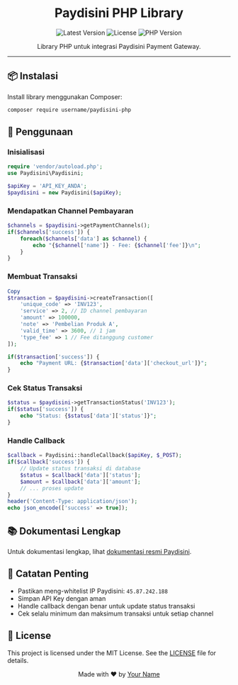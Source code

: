 <h1 align="center">Paydisini PHP Library</h1>

<p align="center">
  <img src="https://img.shields.io/packagist/v/username/paydisini-php?style=flat-square" alt="Latest Version">
  <img src="https://img.shields.io/packagist/l/username/paydisini-php?style=flat-square" alt="License">
  <img src="https://img.shields.io/packagist/php-v/username/paydisini-php?style=flat-square" alt="PHP Version">
</p>

<p align="center">
  Library PHP untuk integrasi Paydisini Payment Gateway.
</p>

---

<h2>📦 Instalasi</h2>

<p>Install library menggunakan Composer:</p>

```bash
composer require username/paydisini-php
```
<h2>🚀 Penggunaan</h2><h3>Inisialisasi</h3>

```php
require 'vendor/autoload.php';
use Paydisini\Paydisini;

$apiKey = 'API_KEY_ANDA';
$paydisini = new Paydisini($apiKey);
```
<h3>Mendapatkan Channel Pembayaran</h3>

```php
$channels = $paydisini->getPaymentChannels();
if($channels['success']) {
    foreach($channels['data'] as $channel) {
        echo "{$channel['name']} - Fee: {$channel['fee']}\n";
    }
}
```
<h3>Membuat Transaksi</h3>

```php
Copy
$transaction = $paydisini->createTransaction([
    'unique_code' => 'INV123',
    'service' => 2, // ID channel pembayaran
    'amount' => 100000,
    'note' => 'Pembelian Produk A',
    'valid_time' => 3600, // 1 jam
    'type_fee' => 1 // Fee ditanggung customer
]);

if($transaction['success']) {
    echo "Payment URL: {$transaction['data']['checkout_url']}";
}
```
<h3>Cek Status Transaksi</h3>

```php
$status = $paydisini->getTransactionStatus('INV123');
if($status['success']) {
    echo "Status: {$status['data']['status']}";
}
```
<h3>Handle Callback</h3>

```php
$callback = Paydisini::handleCallback($apiKey, $_POST);
if($callback['success']) {
    // Update status transaksi di database
    $status = $callback['data']['status'];
    $amount = $callback['data']['amount'];
    // ... proses update
}
header('Content-Type: application/json');
echo json_encode(['success' => true]);
```

<h2>📚 Dokumentasi Lengkap</h2><p>Untuk dokumentasi lengkap, lihat <a href="https://paydisini.co.id">dokumentasi resmi Paydisini</a>.</p>
<h2>📝 Catatan Penting</h2><ul> <li>Pastikan meng-whitelist IP Paydisini: <code>45.87.242.188</code></li> <li>Simpan API Key dengan aman</li> <li>Handle callback dengan benar untuk update status transaksi</li> <li>Cek selalu minimum dan maksimum transaksi untuk setiap channel</li> </ul>
<h2>📜 License</h2><p>This project is licensed under the MIT License. See the <a href="LICENSE">LICENSE</a> file for details.</p><p align="center"> Made with ❤️ by <a href="https://github.com/username">Your Name</a> </p>
